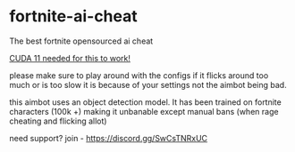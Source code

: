 # fortnite-ai-cheat
The best fortnite opensourced ai cheat

[CUDA 11 needed for this to work!](https://developer.nvidia.com/cuda-downloads)

please make sure to play around with the configs if it flicks around too much or is too slow it is because of your settings not the aimbot being bad.

this aimbot uses an object detection model. It has been trained on fortnite characters (100k +) making it unbanable except manual bans (when rage cheating and flicking allot)

need support? join - https://discord.gg/SwCsTNRxUC
